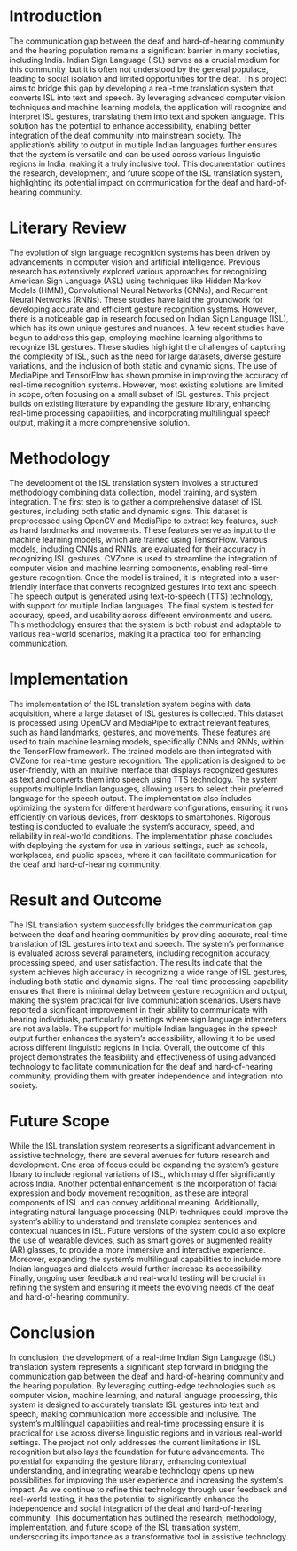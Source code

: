 # Introduction

The communication gap between the deaf and hard-of-hearing community and the hearing population remains a significant barrier in many societies, including India. Indian Sign Language (ISL) serves as a crucial medium for this community, but it is often not understood by the general populace, leading to social isolation and limited opportunities for the deaf. This project aims to bridge this gap by developing a real-time translation system that converts ISL into text and speech. By leveraging advanced computer vision techniques and machine learning models, the application will recognize and interpret ISL gestures, translating them into text and spoken language. This solution has the potential to enhance accessibility, enabling better integration of the deaf community into mainstream society. The application’s ability to output in multiple Indian languages further ensures that the system is versatile and can be used across various linguistic regions in India, making it a truly inclusive tool. This documentation outlines the research, development, and future scope of the ISL translation system, highlighting its potential impact on communication for the deaf and hard-of-hearing community.

# Literary Review

The evolution of sign language recognition systems has been driven by advancements in computer vision and artificial intelligence. Previous research has extensively explored various approaches for recognizing American Sign Language (ASL) using techniques like Hidden Markov Models (HMM), Convolutional Neural Networks (CNNs), and Recurrent Neural Networks (RNNs). These studies have laid the groundwork for developing accurate and efficient gesture recognition systems. However, there is a noticeable gap in research focused on Indian Sign Language (ISL), which has its own unique gestures and nuances. A few recent studies have begun to address this gap, employing machine learning algorithms to recognize ISL gestures. These studies highlight the challenges of capturing the complexity of ISL, such as the need for large datasets, diverse gesture variations, and the inclusion of both static and dynamic signs. The use of MediaPipe and TensorFlow has shown promise in improving the accuracy of real-time recognition systems. However, most existing solutions are limited in scope, often focusing on a small subset of ISL gestures. This project builds on existing literature by expanding the gesture library, enhancing real-time processing capabilities, and incorporating multilingual speech output, making it a more comprehensive solution.

# Methodology

The development of the ISL translation system involves a structured methodology combining data collection, model training, and system integration. The first step is to gather a comprehensive dataset of ISL gestures, including both static and dynamic signs. This dataset is preprocessed using OpenCV and MediaPipe to extract key features, such as hand landmarks and movements. These features serve as input to the machine learning models, which are trained using TensorFlow. Various models, including CNNs and RNNs, are evaluated for their accuracy in recognizing ISL gestures. CVZone is used to streamline the integration of computer vision and machine learning components, enabling real-time gesture recognition. Once the model is trained, it is integrated into a user-friendly interface that converts recognized gestures into text and speech. The speech output is generated using text-to-speech (TTS) technology, with support for multiple Indian languages. The final system is tested for accuracy, speed, and usability across different environments and users. This methodology ensures that the system is both robust and adaptable to various real-world scenarios, making it a practical tool for enhancing communication.

# Implementation

The implementation of the ISL translation system begins with data acquisition, where a large dataset of ISL gestures is collected. This dataset is processed using OpenCV and MediaPipe to extract relevant features, such as hand landmarks, gestures, and movements. These features are used to train machine learning models, specifically CNNs and RNNs, within the TensorFlow framework. The trained models are then integrated with CVZone for real-time gesture recognition. The application is designed to be user-friendly, with an intuitive interface that displays recognized gestures as text and converts them into speech using TTS technology. The system supports multiple Indian languages, allowing users to select their preferred language for the speech output. The implementation also includes optimizing the system for different hardware configurations, ensuring it runs efficiently on various devices, from desktops to smartphones. Rigorous testing is conducted to evaluate the system’s accuracy, speed, and reliability in real-world conditions. The implementation phase concludes with deploying the system for use in various settings, such as schools, workplaces, and public spaces, where it can facilitate communication for the deaf and hard-of-hearing community.

# Result and Outcome

The ISL translation system successfully bridges the communication gap between the deaf and hearing communities by providing accurate, real-time translation of ISL gestures into text and speech. The system’s performance is evaluated across several parameters, including recognition accuracy, processing speed, and user satisfaction. The results indicate that the system achieves high accuracy in recognizing a wide range of ISL gestures, including both static and dynamic signs. The real-time processing capability ensures that there is minimal delay between gesture recognition and output, making the system practical for live communication scenarios. Users have reported a significant improvement in their ability to communicate with hearing individuals, particularly in settings where sign language interpreters are not available. The support for multiple Indian languages in the speech output further enhances the system’s accessibility, allowing it to be used across different linguistic regions in India. Overall, the outcome of this project demonstrates the feasibility and effectiveness of using advanced technology to facilitate communication for the deaf and hard-of-hearing community, providing them with greater independence and integration into society.

# Future Scope

While the ISL translation system represents a significant advancement in assistive technology, there are several avenues for future research and development. One area of focus could be expanding the system’s gesture library to include regional variations of ISL, which may differ significantly across India. Another potential enhancement is the incorporation of facial expression and body movement recognition, as these are integral components of ISL and can convey additional meaning. Additionally, integrating natural language processing (NLP) techniques could improve the system’s ability to understand and translate complex sentences and contextual nuances in ISL. Future versions of the system could also explore the use of wearable devices, such as smart gloves or augmented reality (AR) glasses, to provide a more immersive and interactive experience. Moreover, expanding the system’s multilingual capabilities to include more Indian languages and dialects would further increase its accessibility. Finally, ongoing user feedback and real-world testing will be crucial in refining the system and ensuring it meets the evolving needs of the deaf and hard-of-hearing community.

# Conclusion

In conclusion, the development of a real-time Indian Sign Language (ISL) translation system represents a significant step forward in bridging the communication gap between the deaf and hard-of-hearing community and the hearing population. By leveraging cutting-edge technologies such as computer vision, machine learning, and natural language processing, this system is designed to accurately translate ISL gestures into text and speech, making communication more accessible and inclusive. The system’s multilingual capabilities and real-time processing ensure it is practical for use across diverse linguistic regions and in various real-world settings. The project not only addresses the current limitations in ISL recognition but also lays the foundation for future advancements. The potential for expanding the gesture library, enhancing contextual understanding, and integrating wearable technology opens up new possibilities for improving the user experience and increasing the system's impact. As we continue to refine this technology through user feedback and real-world testing, it has the potential to significantly enhance the independence and social integration of the deaf and hard-of-hearing community. This documentation has outlined the research, methodology, implementation, and future scope of the ISL translation system, underscoring its importance as a transformative tool in assistive technology.
